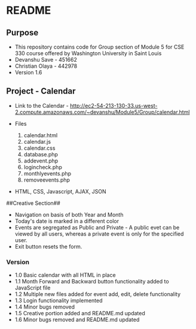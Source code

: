 # README #

## Purpose ##

* This repository contains code for Group section of Module 5 for CSE 330 course offered by Washington University in Saint Louis
* Devanshu Save - 451662
* Christian Olaya - 442978
* Version 1.6

## Project - Calendar ##

* Link to the Calendar - http://ec2-54-213-130-33.us-west-2.compute.amazonaws.com/~devanshu/Module5/Group/calendar.html
* Files
	1. calendar.html
	2. calendar.js
	3. calendar.css
	4. database.php
	5. addevent.php
	6. logincheck.php
	7. monthlyevents.php
	8. removeevents.php
	

* HTML, CSS, Javascript, AJAX, JSON

##Creative Section##

* Navigation on basis of both Year and Month
* Today's date is marked in a different color
* Events are segregated as Public and Private - A public evet can be viewed by all users, whereas a private event is only for the specified user.
* Exit button resets the form.

### Version ###

* 1.0 Basic calendar with all HTML in place
* 1.1 Month Forward and Backward button functionality added to JavaScript file
* 1.2 Multiple new files added for event add, edit, delete functionality
* 1.3 Login functionality implemented
* 1.4 Minor bugs removed
* 1.5 Creative portion added and README.md updated
* 1.6 Minor bugs removed and README.md updated


